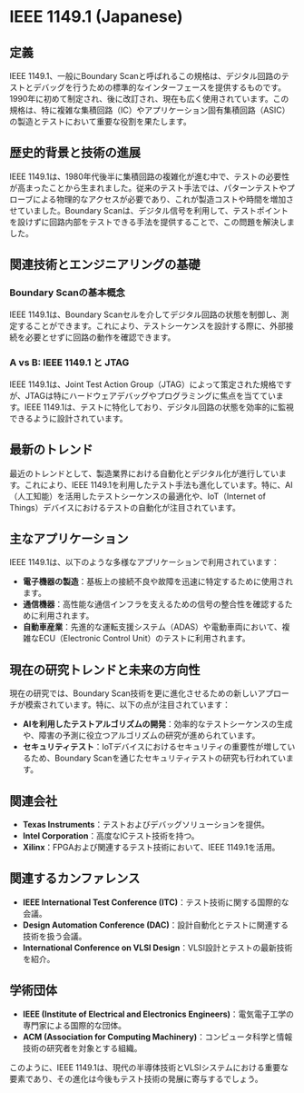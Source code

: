 # IEEE 1149.1 (Japanese)

## 定義

IEEE 1149.1、一般にBoundary Scanと呼ばれるこの規格は、デジタル回路のテストとデバッグを行うための標準的なインターフェースを提供するものです。1990年に初めて制定され、後に改訂され、現在も広く使用されています。この規格は、特に複雑な集積回路（IC）やアプリケーション固有集積回路（ASIC）の製造とテストにおいて重要な役割を果たします。

## 歴史的背景と技術の進展

IEEE 1149.1は、1980年代後半に集積回路の複雑化が進む中で、テストの必要性が高まったことから生まれました。従来のテスト手法では、パターンテストやプローブによる物理的なアクセスが必要であり、これが製造コストや時間を増加させていました。Boundary Scanは、デジタル信号を利用して、テストポイントを設けずに回路内部をテストできる手法を提供することで、この問題を解決しました。

## 関連技術とエンジニアリングの基礎

### Boundary Scanの基本概念

IEEE 1149.1は、Boundary Scanセルを介してデジタル回路の状態を制御し、測定することができます。これにより、テストシーケンスを設計する際に、外部接続を必要とせずに回路の動作を確認できます。

### A vs B: IEEE 1149.1 と JTAG

IEEE 1149.1は、Joint Test Action Group（JTAG）によって策定された規格ですが、JTAGは特にハードウェアデバッグやプログラミングに焦点を当てています。IEEE 1149.1は、テストに特化しており、デジタル回路の状態を効率的に監視できるように設計されています。

## 最新のトレンド

最近のトレンドとして、製造業界における自動化とデジタル化が進行しています。これにより、IEEE 1149.1を利用したテスト手法も進化しています。特に、AI（人工知能）を活用したテストシーケンスの最適化や、IoT（Internet of Things）デバイスにおけるテストの自動化が注目されています。

## 主なアプリケーション

IEEE 1149.1は、以下のような多様なアプリケーションで利用されています：

- **電子機器の製造**：基板上の接続不良や故障を迅速に特定するために使用されます。
- **通信機器**：高性能な通信インフラを支えるための信号の整合性を確認するために利用されます。
- **自動車産業**：先進的な運転支援システム（ADAS）や電動車両において、複雑なECU（Electronic Control Unit）のテストに利用されます。

## 現在の研究トレンドと未来の方向性

現在の研究では、Boundary Scan技術を更に進化させるための新しいアプローチが模索されています。特に、以下の点が注目されています：

- **AIを利用したテストアルゴリズムの開発**：効率的なテストシーケンスの生成や、障害の予測に役立つアルゴリズムの研究が進められています。
- **セキュリティテスト**：IoTデバイスにおけるセキュリティの重要性が増しているため、Boundary Scanを通じたセキュリティテストの研究も行われています。

## 関連会社

- **Texas Instruments**：テストおよびデバッグソリューションを提供。
- **Intel Corporation**：高度なICテスト技術を持つ。
- **Xilinx**：FPGAおよび関連するテスト技術において、IEEE 1149.1を活用。

## 関連するカンファレンス

- **IEEE International Test Conference (ITC)**：テスト技術に関する国際的な会議。
- **Design Automation Conference (DAC)**：設計自動化とテストに関連する技術を扱う会議。
- **International Conference on VLSI Design**：VLSI設計とテストの最新技術を紹介。

## 学術団体

- **IEEE (Institute of Electrical and Electronics Engineers)**：電気電子工学の専門家による国際的な団体。
- **ACM (Association for Computing Machinery)**：コンピュータ科学と情報技術の研究者を対象とする組織。

このように、IEEE 1149.1は、現代の半導体技術とVLSIシステムにおける重要な要素であり、その進化は今後もテスト技術の発展に寄与するでしょう。